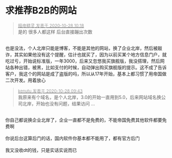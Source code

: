 # 求推荐B2B的网站


<div class="quote"><blockquote><font size="2"><a href="https://www.hostloc.com/forum.php?mod=redirect&amp;goto=findpost&amp;pid=9362810&amp;ptid=759037" target="_blank"><font color="#999999">暗夜精灵 发表于 2020-10-28 10:18</font></a></font><br />
是的 很多人都这样 后台直接蹦出次数</blockquote></div><br />
也是没法，个人北岸只能是博客，不能是其他的网站，换了企业北岸，然后被敲诈，其实如果他没有这个提醒，估计也就买了，因为以前买某个地方信息门户，就吃过亏，开始说标准版，一年3000，后来又忽悠我买旗舰版，我没搭理，然后网站各种出错，被黑，比如支付的时候，自动弹出购买旗舰版的提示。这不成了告诉客户，我这个的网站是成了盗版的吗，所以从17年开始，基本上都习惯了用帝国做二次开发。用着放心

<div class="quote"><blockquote><font size="2"><a href="https://www.hostloc.com/forum.php?mod=redirect&amp;goto=findpost&amp;pid=9362612&amp;ptid=759037" target="_blank"><font color="#999999">kenutu 发表于 2020-10-28 09:43</font></a></font><br />
我原来有个域名，是个人北岸，3.0的开始一直用到5.0，后来网站域名换公司北岸，开始也没有问题，结果访问 ...</blockquote></div><br />
你自己都说换企业北岸了，企业一直都不是免费的，不能帝国免费其他软件都要免费啊<br />
<br />
你说后台这算后门的话，国内软件你基本都不能用了，都有官方后门<br />
<br />
我又没收dt的钱，只是实话实说而已
